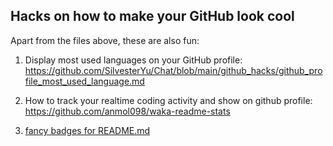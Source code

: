 ## Hacks on how to make your GitHub look cool

Apart from the files above, these are also fun:

1. Display most used languages on your GitHub profile: https://github.com/SilvesterYu/Chat/blob/main/github_hacks/github_profile_most_used_language.md

2. How to track your realtime coding activity and show on github profile: https://github.com/anmol098/waka-readme-stats

3. [fancy badges for README.md](https://shields.io/)
